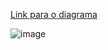 [Link para o diagrama](https://app.diagrams.net/#G1fKMj9lE9TF7lBqT2MySG-sy6PFYd9fws#%7B"pageId"%3A"C5RBs43oDa-KdzZeNtuy"%7D)

![image](https://github.com/gustavohpereira/bertoti/assets/108089562/b2921366-d57b-4d88-8deb-86645efb01cd)

